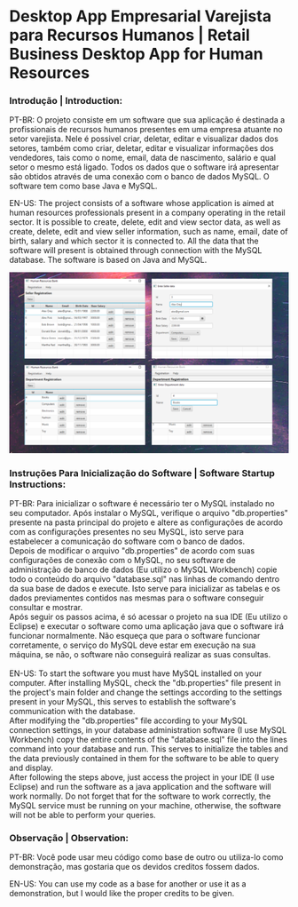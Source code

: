 # Desktop App Empresarial Varejista para Recursos Humanos | Retail Business Desktop App for Human Resources

### Introdução | Introduction:

PT-BR: O projeto consiste em um software que sua aplicação é destinada a profissionais de recursos humanos presentes em uma empresa atuante no setor varejista. Nele é possivel criar, deletar, editar e visualizar dados dos setores, também como criar, deletar, editar e visualizar informações dos vendedores, tais como o nome, email, data de nascimento, salário e qual setor o mesmo está ligado. Todos os dados que o software irá apresentar são obtidos através de uma conexão com o banco de dados MySQL. O software tem como base Java e MySQL.

EN-US: The project consists of a software whose application is aimed at human resources professionals present in a company operating in the retail sector. It is possible to create, delete, edit and view sector data, as well as create, delete, edit and view seller information, such as name, email, date of birth, salary and which sector it is connected to. All the data that the software will present is obtained through connection with the MySQL database. The software is based on Java and MySQL.

<div>
<img src="https://github.com/GuilhermeOSCP/empresaDB-java/blob/master/aba.jpg">
</div>

### Instruções Para Inicialização do Software | Software Startup Instructions:
<div>
PT-BR: Para inicializar o software é necessário ter o MySQL instalado no seu computador. Após instalar o MySQL, verifique o arquivo "db.properties" presente na pasta principal do projeto e altere as configurações de acordo com as configurações presentes no seu MySQL, isto serve para estabelecer a comunicação do software com o banco de dados. 
<br> Depois de modificar o arquivo "db.properties"  de acordo com suas configurações de conexão com o MySQL, no seu software de administração de banco de dados (Eu utilizo o MySQL Workbench) copie todo o conteúdo do arquivo "database.sql" nas linhas de comando dentro da sua base de dados e execute. Isto serve para inicializar as tabelas e os dados previamentes contidos nas mesmas para o software conseguir consultar e mostrar. 
<br> Após seguir os passos acima, é só acessar o projeto na sua IDE (Eu utilizo o Eclipse) e executar o software como uma aplicação java que o software irá funcionar normalmente. Não esqueça que para o software funcionar corretamente,  o serviço do MySQL deve estar em execução na sua máquina, se não, o software não conseguirá realizar as suas consultas.
</div>


<div>
<br>EN-US: To start the software you must have MySQL installed on your computer. After installing MySQL, check the "db.properties" file present in the project's main folder and change the settings according to the settings present in your MySQL, this serves to establish the software's communication with the database. 
<br> After modifying the "db.properties" file according to your MySQL connection settings, in your database administration software (I use MySQL Workbench) copy the entire contents of the "database.sql" file into the lines command into your database and run. This serves to initialize the tables and the data previously contained in them for the software to be able to query and display. 
<br> After following the steps above, just access the project in your IDE (I use Eclipse) and run the software as a java application and the software will work normally. Do not forget that for the software to work correctly, the MySQL service must be running on your machine, otherwise, the software will not be able to perform your queries.
</div>

### Observação | Observation:

PT-BR: Você pode usar meu código como base de outro ou utiliza-lo como demonstração, mas gostaria que os devidos creditos fossem dados.

EN-US: You can use my code as a base for another or use it as a demonstration, but I would like the proper credits to be given.

